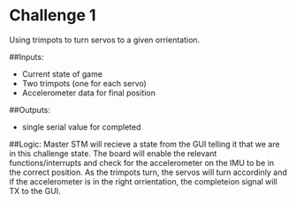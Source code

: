 # Challenge 1

Using trimpots to turn servos to a given orrientation.

##Inputs:
- Current state of game
- Two trimpots (one for each servo)
- Accelerometer data for final position

##Outputs:
- single serial value for completed

##Logic:
Master STM will recieve a state from the GUI telling it that we are in this challenge state. The board will enable the relevant functions/interrupts and check for the accelerometer on the IMU to be in the correct position. As the trimpots turn, the servos will turn accordinly and if the accelerometer is in the right orrientation, the completeion signal will TX to the GUI.


